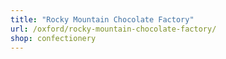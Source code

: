 ```yaml
---
title: "Rocky Mountain Chocolate Factory"
url: /oxford/rocky-mountain-chocolate-factory/
shop: confectionery
---
```

